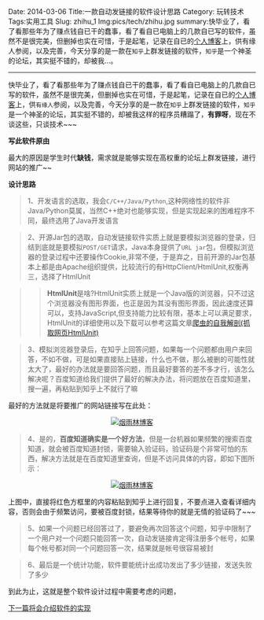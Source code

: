 Date: 2014-03-06
Title:一款自动发链接的软件设计思路 
Category: 玩转技术
Tags:实用工具
Slug: zhihu_1
Img:pics/tech/zhihu.jpg
summary:快毕业了，看了看那些年为了赚点钱自已干的蠢事，看了看自已电脑上的几款自已写的软件，虽然不是很完美，但删掉也实在可惜，于是起笔，记录在自已的<a href="http://www.yanyulin.info">个人博客</a>上，供有缘人参阅，以及完善，今天分享的是一款在`知乎`上群发链接的软件，`知乎`是一个神圣的论坛，其实挺不错的，却被我...。


----------
快毕业了，看了看那些年为了赚点钱自已干的蠢事，看了看自已电脑上的几款自已写的软件，虽然不是很完美，但删掉也实在可惜，于是起笔，记录在自已的<a href="http://www.yanyulin.info">个人博客</a>上，供`有缘人`参阅，以及完善，今天分享的是一款在`知乎`上群发链接的软件，`知乎`是一个神圣的论坛，其实挺不错的，却被我这样的程序员糟蹋了，**有罪呀**，现在不谈这些，只谈技术~~~

**写此软件原由**

最大的原因是学生时代**缺钱**，需求就是能够实现在高权重的论坛上群发链接，进行网站的推广~~


**设计思路**

>1、开发语言的选取，我会`C/C++/Java/Python`,这种网络性的软件非Java/Python莫属，当然C++绝对也能够实现，但是实现起来的困难程序不同，最终选用了Java开发语言

>2、开源Jar包的选取，自动发链接软件实质上就是要模拟浏览器的登录，归结到底就是要模拟`POST/GET`请求，Java本身提供了`URL jar`包，但模拟浏览器的登录过程中还要操作Cookie,非常不便，于是弃之，目前开源的Jar包基本上都是由Apache组织提供，比较流行的有HttpClient/HtmlUnit,权衡再三，选择了HtmlUnit

>>**HtmlUnit**是啥?HtmlUnit实质上就是一个Java版的浏览器，只不过这个浏览器没有图形界面，也正是因为其没有图形界面，因此速度还算可以，支持JavaScript,但支持能力比较有限，基本上可以满足要求，HtmlUnit的详细使用以及下载可以参考这篇文章<a href="http://www.yanyulin.info/pages/2013/11/fetchPage.html" target="_blank">爬虫的自我解剖(抓取网页HtmlUnit)</a>


>3、模拟浏览器登录后，在知乎上回答问题，如果每一个问题都由用户来回答，不如不做，可是如果直接贴上链接，什么也不做，那么被删的可能性就太大了，最好的办法就是要回答问题，而且最好要答的差不多才行，该怎么解决呢？百度知道给我们提供了最好的解决办法，将问题放在百度知道里，搜一遍，再粘贴到知乎上不就行了嘛

最好的方法就是将要推广的网站链接写在此处：

<center>
<a href="http://www.yanyulin.info/pages/2014/03/zhihu_1.html">
<img alt="烟雨林博客" src="http://www.yanyulin.info/pics/tech/zhihu1.jpg"/>
</a>
</center>

>4、是的，**百度知道确实是一个好方法**，但是一台机器如果频繁的搜索百度知道，就会被百度知道封锁，需要输入验证码，验证码是个非常可怕的东西，解决方法就是在百度知道里查询，但是不访问具体的内容，即如下图所示：

<center>
<a href="http://www.yanyulin.info/pages/2014/03/zhihu_1.html">
<img alt="烟雨林博客" src="http://www.yanyulin.info/pics/tech/zhihu2.jpg"/>
</a>
</center>

上图中，直接将红色方框里的内容粘贴到知乎上进行回复，不要点进入查看详细内容，否则会由于频繁访问，要被百度封锁，结果等待你的就是无情的验证码了~~~

>5、如果一个问题已经回答过了，要避免再次回答这个问题，知乎中限制了一个用户对一个问题只能回答一次，自动发链接肯定得注册多个帐号，如果每个帐号都对同一个问题回答一次，结果就是帐号很容易被封

>6、最后是一个统计功能，软件要能统计出成功发出了多少链接，发送失败了多少

到此为止，这就是整个软件设计过程中需要考虑的问题，

<a href="http://www.yanyulin.info/pages/2014/03/zhihu_2.html" target="_blank">
下一篇将会介绍软件的实现
</a>




